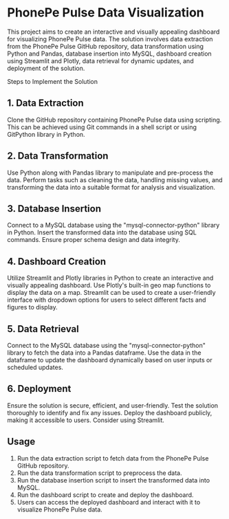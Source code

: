 # PhonePe Pulse Data Visualization
This project aims to create an interactive and visually appealing dashboard for visualizing PhonePe Pulse data. The solution involves data extraction from the PhonePe Pulse GitHub repository, data transformation using Python and Pandas, database insertion into MySQL, dashboard creation using Streamlit and Plotly, data retrieval for dynamic updates, and deployment of the solution.

Steps to Implement the Solution
## 1. Data Extraction
Clone the GitHub repository containing PhonePe Pulse data using scripting. This can be achieved using Git commands in a shell script or using GitPython library in Python.

## 2. Data Transformation
Use Python along with Pandas library to manipulate and pre-process the data. Perform tasks such as cleaning the data, handling missing values, and transforming the data into a suitable format for analysis and visualization.

## 3. Database Insertion
Connect to a MySQL database using the "mysql-connector-python" library in Python. Insert the transformed data into the database using SQL commands. Ensure proper schema design and data integrity.

## 4. Dashboard Creation
Utilize Streamlit and Plotly libraries in Python to create an interactive and visually appealing dashboard. Use Plotly's built-in geo map functions to display the data on a map. Streamlit can be used to create a user-friendly interface with dropdown options for users to select different facts and figures to display.

## 5. Data Retrieval
Connect to the MySQL database using the "mysql-connector-python" library to fetch the data into a Pandas dataframe. Use the data in the dataframe to update the dashboard dynamically based on user inputs or scheduled updates.

## 6. Deployment
Ensure the solution is secure, efficient, and user-friendly. Test the solution thoroughly to identify and fix any issues. Deploy the dashboard publicly, making it accessible to users. Consider using Streamlit.

## Usage
1. Run the data extraction script to fetch data from the PhonePe Pulse GitHub repository.
2. Run the data transformation script to preprocess the data.
3. Run the database insertion script to insert the transformed data into MySQL.
4. Run the dashboard script to create and deploy the dashboard.
5. Users can access the deployed dashboard and interact with it to visualize PhonePe Pulse data.
